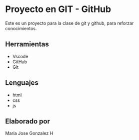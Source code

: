 # Proyecto en GIT - GitHub
Este es un proyecto para la clase de git y github, para reforzar conocimientos.

## Herramientas
* Vscode
* GitHub
* Git

## Lenguajes
* html
* css 
* js

## Elaborado por 
Maria Jose Gonzalez H